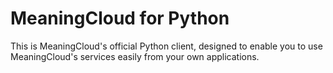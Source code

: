 # MeaningCloud for Python

This is MeaningCloud's official Python client, designed to enable you to use MeaningCloud's services easily from your own applications.
